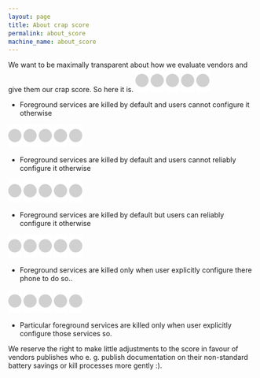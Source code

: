```yaml
---
layout: page
title: About crap score
permalink: about_score
machine_name: about_score
---
```


<div id="about_score">
We want to be maximally transparent about how we evaluate vendors and give them our crap score. So here it is.

<img src="/assets/img/placeholder.svg" class="poo score-full" alt="">
<img src="/assets/img/placeholder.svg" class="poo score-full" alt="">
<img src="/assets/img/placeholder.svg" class="poo score-full" alt="">
<img src="/assets/img/placeholder.svg" class="poo score-full" alt="">
<img src="/assets/img/placeholder.svg" class="poo score-full" alt="">

* Foreground services are killed by default and users cannot configure it otherwise

<img src="/assets/img/placeholder.svg" class="poo score-full" alt="">
<img src="/assets/img/placeholder.svg" class="poo score-full" alt="">
<img src="/assets/img/placeholder.svg" class="poo score-full" alt="">
<img src="/assets/img/placeholder.svg" class="poo score-full" alt="">
<img src="/assets/img/placeholder.svg" class="poo score-empty" alt="">

* Foreground services are killed by default and users cannot reliably configure it otherwise

<img src="/assets/img/placeholder.svg" class="poo score-full" alt="">
<img src="/assets/img/placeholder.svg" class="poo score-full" alt="">
<img src="/assets/img/placeholder.svg" class="poo score-full" alt="">
<img src="/assets/img/placeholder.svg" class="poo score-empty" alt="">
<img src="/assets/img/placeholder.svg" class="poo score-empty" alt="">

* Foreground services are killed by default but users can reliably configure it otherwise

<img src="/assets/img/placeholder.svg" class="poo score-full" alt="">
<img src="/assets/img/placeholder.svg" class="poo score-full" alt="">
<img src="/assets/img/placeholder.svg" class="poo score-empty" alt="">
<img src="/assets/img/placeholder.svg" class="poo score-empty" alt="">
<img src="/assets/img/placeholder.svg" class="poo score-empty" alt="">

* Foreground services are killed only when user explicitly configure there phone to do so..

<img src="/assets/img/placeholder.svg" class="poo score-full" alt="">
<img src="/assets/img/placeholder.svg" class="poo score-empty" alt="">
<img src="/assets/img/placeholder.svg" class="poo score-empty" alt="">
<img src="/assets/img/placeholder.svg" class="poo score-empty" alt="">
<img src="/assets/img/placeholder.svg" class="poo score-empty" alt="">

* Particular foreground services are killed only when user explicitly configure those services so.

We reserve the right to make little adjustments to the score in favour of vendors publishes who e. g. publish documentation on their non-standard battery savings or kill processes more gently :).
</div>